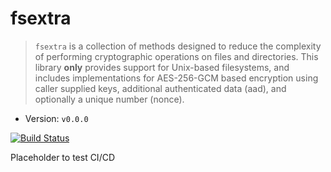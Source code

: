 # fsextra

> `fsextra` is a collection of methods designed to reduce the complexity of performing cryptographic operations on files and directories. This library **only** provides support for Unix-based filesystems, and includes implementations for AES-256-GCM based encryption using caller supplied keys, additional authenticated data (aad), and optionally a unique number (nonce).

- Version: `v0.0.0`

[![Build Status](https://app.travis-ci.com/Isolated-/fsextra.svg?branch=main)](https://app.travis-ci.com/Isolated-/fsextra)

Placeholder to test CI/CD